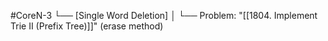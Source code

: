 #CoreN-3
└── [Single Word Deletion]
    │
    └── Problem: "[[1804. Implement Trie II (Prefix Tree)]]" (erase method)